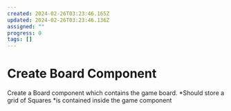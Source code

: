 ```yaml
---
created: 2024-02-26T03:23:46.165Z
updated: 2024-02-26T03:23:46.136Z
assigned: ""
progress: 0
tags: []
---
```


# Create Board Component

Create a Board component which contains the game board.
*Should store a grid of Squares
*is contained inside the game component
